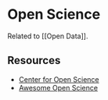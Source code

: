 # Open Science

Related to [[Open Data]].

## Resources
- [Center for Open Science](https://www.cos.io/)
- [Awesome Open Science](https://github.com/ZoranPandovski/awesome-open-science)
